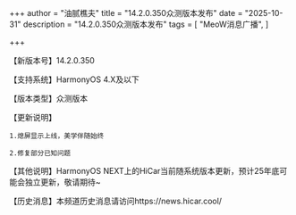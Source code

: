+++
author = "油腻樵夫"
title = "14.2.0.350众测版本发布"
date = "2025-10-31"
description = "14.2.0.350众测版本发布"
tags = [
    "MeoW消息广播",
]

+++

【新版本号】14.2.0.350

【支持系统】HarmonyOS 4.X及以下

【版本类型】众测版本

【更新说明】

	1.熄屏显示上线，美学伴随始终

	2.修复部分已知问题 

【其他说明】HarmonyOS NEXT上的HiCar当前随系统版本更新，预计25年底可能会独立更新，敬请期待~

【历史消息】本频道历史消息请访问https://news.hicar.cool/